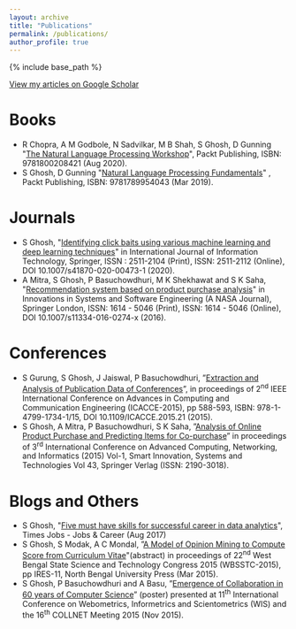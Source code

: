 ```yaml
---
layout: archive
title: "Publications"
permalink: /publications/
author_profile: true
---
```


{% include base_path %}

[View my articles on Google Scholar](https://scholar.google.com/citations?hl=en&user=7Jm4_McAAAAJ)

Books
=====
* R Chopra, A M Godbole, N Sadvilkar, M B Shah, S Ghosh,  D Gunning "[The Natural Language Processing Workshop](https://www.packtpub.com/product/the-natural-language-processing-workshop/9781800208421)",  Packt Publishing, ISBN: 9781800208421 (Aug 2020).
* S Ghosh,  D Gunning  "[Natural Language Processing Fundamentals](https://www.packtpub.com/big-data-and-business-intelligence/natural-language-processing-fundamentals)" , Packt Publishing, ISBN: 9781789954043 (Mar 2019).

Journals
========

* S Ghosh, "[Identifying click baits using various machine learning and deep learning techniques](https://doi.org/10.1007/s41870-020-00473-1)" in International Journal of Information Technology, Springer, ISSN : 2511-2104 (Print), ISSN: 2511-2112 (Online), DOI 10.1007/s41870-020-00473-1 (2020).
* A Mitra, S Ghosh, P Basuchowdhuri, M K Shekhawat and S K Saha, "[Recommendation system based on product purchase analysis](https://doi.org/10.1007/s11334-016-0274-x)" in Innovations in Systems and Software Engineering (A NASA Journal), Springer London, ISSN: 1614 - 5046 (Print), ISSN:  1614 - 5046 (Online), DOI 10.1007/s11334-016-0274-x (2016).

Conferences
===========
* S Gurung, S Ghosh, J Jaiswal, P Basuchowdhuri, ”[Extraction and Analysis of Publication Data of Conferences](https://doi.org/10.1109/ICACCE.2015.21)”, in proceedings of 2<sup>nd</sup> IEEE International Conference on Advances in Computing and Communication Engineering (ICACCE-2015), pp 588-593, ISBN: 978-1-4799-1734-1/15, DOI 10.1109/ICACCE.2015.21 (2015).
* S Ghosh, A Mitra, P Basuchowdhuri, S K Saha, ”[Analysis of Online Product Purchase and Predicting Items for Co-purchase](https://doi.org/10.1007/978-81-322-2538-6_60)”  in proceedings of 3<sup>rd</sup> International Conference on Advanced Computing, Networking, and Informatics (2015) Vol-1, Smart Innovation, Systems and Technologies Vol 43, Springer Verlag (ISSN: 2190-3018).

Blogs and Others
======
* S Ghosh, "[Five must have skills for successful career in data analytics](https://content.timesjobs.com/five-must-have-skills-to-build-successful-career-in-data-analytics/articleshow/59915559.cms)", Times Jobs - Jobs & Career (Aug 2017)
* S Ghosh, S Modak, A C Mondal, ”[A Model of Opinion Mining to Compute Score from Curriculum Vitae](https://www.slideshare.net/sohomg/new-nbu)"(abstract) in proceedings of 22<sup>nd</sup> West Bengal State Science and Technology Congress 2015 (WBSSTC-2015), pp IRES-11, North Bengal University Press (Mar 2015).
* S Ghosh, P Basuchowdhuri and A Basu, ”[Emergence of Collaboration in 60 years of Computer Science](https://www.slideshare.net/sohomg/emergence-of-collaboration-in-60-years-of-computer-science-wis-collnet-2015-poster)” (poster) presented at 11<sup>th</sup> International Conference on Webometrics, Informetrics and Scientometrics (WIS) and the 16<sup>th</sup> COLLNET Meeting 2015 (Nov 2015).


<!---
{% if author.googlescholar %}
  You can also find my articles on <u><a href="{{author.googlescholar}}">my Google Scholar profile</a>.</u>
{% endif %}
{% for post in site.publications reversed %}
  {% include archive-single.html %}
{% endfor %}
-->
